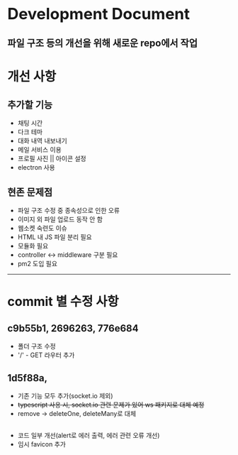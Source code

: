 **<span style="font-size:250%">Development Document</span>**

파일 구조 등의 개선을 위해 새로운 repo에서 작업
-----------------------
# 개선 사항
## 추가할 기능
- 채팅 시간
- 다크 테마
- 대화 내역 내보내기
- 메일 서비스 이용
- 프로필 사진 || 아이콘 설정
- electron 사용
## 현존 문제점
- 파일 구조 수정 중 종속성으로 인한 오류
- 이미지 외 파일 업로드 동작 안 함
- 웹소켓 숙련도 이슈
- HTML 내 JS 파일 분리 필요
- 모듈화 필요
- controller <-> middleware 구분 필요
- pm2 도입 필요
-----------------------
# commit 별 수정 사항
## c9b55b1, 2696263, 776e684
- 폴더 구조 수정
- '/' - GET 라우터 추가
## 1d5f88a, 
- 기존 기능 모두 추가(socket.io 제외)
- ~~typescript 사용 시, socket.io 관련 문제가 있어 ws 패키지로 대체 예정~~
- remove -> deleteOne, deleteMany로 대체
##
- 코드 일부 개선(alert로 에러 출력, 에러 관련 오류 개선)
- 임시 favicon 추가